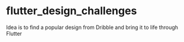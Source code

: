 # flutter_design_challenges
Idea is to find a popular design from Dribble and bring it to life through Flutter
